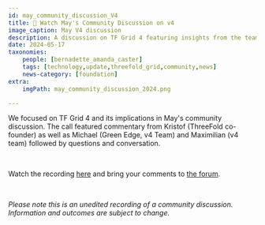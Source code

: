 ```yaml
---
id: may_community_discussion_V4
title: 👀 Watch May's Community Discussion on v4
image_caption: May V4 discussion
description: A discussion on TF Grid 4 featuring insights from the team, followed by Q&A.
date: 2024-05-17
taxonomies:
    people: [bernadette_amanda_caster]
    tags: [technology,update,threefold_grid,community,news]
    news-category: [foundation]
extra:
    imgPath: may_community_discussion_2024.png

---
```


We focused on TF Grid 4 and its implications in May's community discussion. The call featured commentary from Kristof (ThreeFold co-founder) as well as Michael (Green Edge, v4 Team) and Maximilian (v4 team) followed by questions and conversation.

<br/>

Watch the recording [here](https://youtu.be/xg_QnJFXz78?si=MZx3fig-6n28gS0S) and bring your comments to [the forum](https://forum.threefold.io/t/watch-navigating-tf-grid-4-may-2024-community-discussion/4337).

<br/>

*Please note this is an unedited recording of a community discussion. Information and outcomes are subject to change.*



